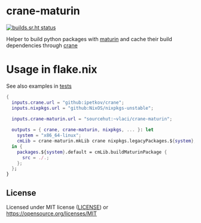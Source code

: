 <!--
SPDX-FileCopyrightText: 2024 László Vaskó <vlaci@fastmail.com>

SPDX-License-Identifier: MIT
-->

# crane-maturin

[![builds.sr.ht status](https://builds.sr.ht/~vlaci/crane-maturin.svg)](https://builds.sr.ht/~vlaci/crane-maturin?)

Helper to build python packages with [maturin](https://maturin.rs) and cache their build dependencies through [crane](https://crane.dev)

# Usage in flake.nix

See also examples in [tests](item/tests)

```nix
{
  inputs.crane.url = "github:ipetkov/crane";
  inputs.nixpkgs.url = "github:NixOS/nixpkgs-unstable";

  inputs.crane-maturin.url = "sourcehut:~vlaci/crane-maturin";
  
  outputs = { crane, crane-maturin, nixpkgs, ... }: let
    system = "x86_64-linux";
    cmLib = crane-maturin.mkLib crane nixpkgs.legacyPackages.${system};
  in {
    packages.${system}.default = cmLib.buildMaturinPackage {
      src = ./.;
    };
  };
}
```

## License

Licensed under MIT license ([LICENSE](LICENSES/MIT.txt)) or <https://opensource.org/licenses/MIT>

